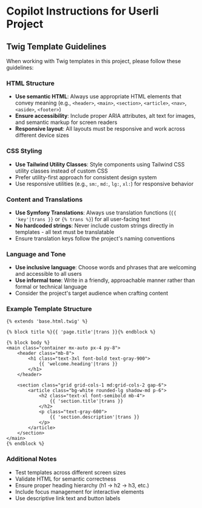 # Copilot Instructions for Userli Project

## Twig Template Guidelines

When working with Twig templates in this project, please follow these guidelines:

### HTML Structure

- **Use semantic HTML**: Always use appropriate HTML elements that convey meaning (e.g., `<header>`, `<main>`, `<section>`, `<article>`, `<nav>`, `<aside>`, `<footer>`)
- **Ensure accessibility**: Include proper ARIA attributes, alt text for images, and semantic markup for screen readers
- **Responsive layout**: All layouts must be responsive and work across different device sizes

### CSS Styling

- **Use Tailwind Utility Classes**: Style components using Tailwind CSS utility classes instead of custom CSS
- Prefer utility-first approach for consistent design system
- Use responsive utilities (e.g., `sm:`, `md:`, `lg:`, `xl:`) for responsive behavior

### Content and Translations

- **Use Symfony Translations**: Always use translation functions (`{{ 'key'|trans }}` or `{% trans %}`) for all user-facing text
- **No hardcoded strings**: Never include custom strings directly in templates - all text must be translatable
- Ensure translation keys follow the project's naming conventions

### Language and Tone

- **Use inclusive language**: Choose words and phrases that are welcoming and accessible to all users
- **Use informal tone**: Write in a friendly, approachable manner rather than formal or technical language
- Consider the project's target audience when crafting content

### Example Template Structure

```twig
{% extends 'base.html.twig' %}

{% block title %}{{ 'page.title'|trans }}{% endblock %}

{% block body %}
<main class="container mx-auto px-4 py-8">
    <header class="mb-8">
        <h1 class="text-3xl font-bold text-gray-900">
            {{ 'welcome.heading'|trans }}
        </h1>
    </header>

    <section class="grid grid-cols-1 md:grid-cols-2 gap-6">
        <article class="bg-white rounded-lg shadow-md p-6">
            <h2 class="text-xl font-semibold mb-4">
                {{ 'section.title'|trans }}
            </h2>
            <p class="text-gray-600">
                {{ 'section.description'|trans }}
            </p>
        </article>
    </section>
</main>
{% endblock %}
```

### Additional Notes

- Test templates across different screen sizes
- Validate HTML for semantic correctness
- Ensure proper heading hierarchy (h1 → h2 → h3, etc.)
- Include focus management for interactive elements
- Use descriptive link text and button labels
